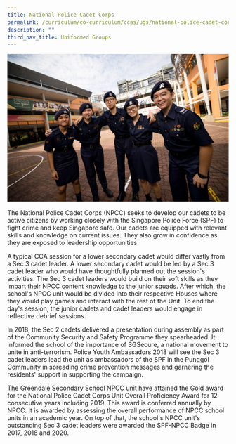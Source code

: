 ```yaml
---
title: National Police Cadet Corps
permalink: /curriculum/co-curriculum/ccas/ugs/national-police-cadet-corps-npcc/
description: ""
third_nav_title: Uniformed Groups
---
```

![](/images/npcc.jpg)

The National Police Cadet Corps (NPCC) seeks to develop our cadets to be active citizens by working closely with the Singapore Police Force (SPF) to fight crime and keep Singapore safe. Our cadets are equipped with relevant skills and knowledge on current issues. They also grow in confidence as they are exposed to leadership opportunities.

A typical CCA session for a lower secondary cadet would differ vastly from a Sec 3 cadet leader. A lower secondary cadet would be led by a Sec 3 cadet leader who would have thoughtfully planned out the session's activities. The Sec 3 cadet leaders would build on their soft skills as they impart their NPCC content knowledge to the junior squads. After which, the school's NPCC unit would be divided into their respective Houses where they would play games and interact with the rest of the Unit. To end the day's session, the junior cadets and cadet leaders would engage in reflective debrief sessions.

In 2018, the Sec 2 cadets delivered a presentation during assembly as part of the Community Security and Safety Programme they spearheaded. It informed the school of the importance of SGSecure, a national movement to unite in anti-terrorism. Police Youth Ambassadors 2018 will see the Sec 3 cadet leaders lead the unit as ambassadors of the SPF in the Punggol Community in spreading crime prevention messages and garnering the residents' support in supporting the campaign.

The Greendale Secondary School NPCC unit have attained the Gold award for the National Police Cadet Corps Unit Overall Proficiency Award for 12 consecutive years including 2019. This award is conferred annually by NPCC. It is awarded by assessing the overall performance of NPCC school units in an academic year. On top of that, the school's NPCC unit's outstanding Sec 3 cadet leaders were awarded the SPF-NPCC Badge in 2017, 2018 and 2020.
